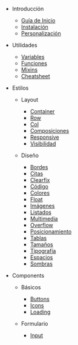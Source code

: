 - Introducción

    - [Guía de Inicio](/docs/intro/started.md)
    - [Instalación](/docs/intro/installation.md)
    - [Personalización](/docs/intro/customization.md)

- Utilidades

    - [Variables](/docs/intro/started.md)
    - [Funciones](/docs/intro/started.md)
    - [Mixins](/docs/intro/started.md)
    - [Cheatsheet](/docs/intro/started.md)

- Estilos

    - Layout

        - [Container](/Container/Container.md)
        - [Row](/Row/Row.md)
        - [Col](/Col/Col.md)
        - [Composiciones](/docs/layout/layout.md)
        - [Responsive](/docs/layout/responsive.md)
        - [Visibilidad](/docs/layout/visibility.md)

    - Diseño

        - [Bordes](/docs/styles/border.md)
        - [Citas](/docs/styles/blockquote.md)
        - [Clearfix](/docs/styles/clearfix.md)
        - [Código](/docs/styles/code.md)
        - [Colores](/docs/styles/colors.md)
        - [Float](/docs/styles/float.md)
        - [Imágenes](/docs/styles/images.md)
        - [Listados](/docs/styles/list.md)
        - [Multimedia](/docs/styles/media.md)
        - [Overflow](/docs/styles/overflow.md)
        - [Posicionamiento](/docs/styles/position.md)
        - [Tablas](/docs/styles/tables.md)
        - [Tamaños](/docs/styles/sizing.md)
        - [Tipografía](/docs/styles/typography.md)
        - [Espacios](/docs/styles/spacing.md)
        - [Sombras](/docs/styles/shadows.md)

- Components

    - Básicos

        - [Buttons](/Button/Button.md)
        - [Icons](/Icons/Icon.md)
        - [Loading](/Loading/Loading.md)

    - Formulario

        - [Input](/Input/Input.md)
